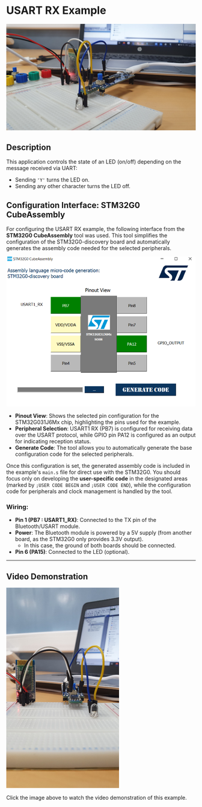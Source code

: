 # USART RX Example

![USART RX Example](../../../Images/RX1.jpg) <!-- Replace with the correct image path if necessary -->

## Description
This application controls the state of an LED (on/off) depending on the message received via UART:
- Sending `'Y'` turns the LED on.
- Sending any other character turns the LED off.


## Configuration Interface: STM32G0 CubeAssembly

For configuring the USART RX example, the following interface from the **STM32G0 CubeAssembly** tool was used. This tool simplifies the configuration of the STM32G0-discovery board and automatically generates the assembly code needed for the selected peripherals.

<div align="center">
  <img src="../../../Images/USART_RX_Config_Interface.png" alt="STM32G0 CubeAssembly Interface for USART RX" width="600">
</div>

- **Pinout View**: Shows the selected pin configuration for the STM32G031J6Mx chip, highlighting the pins used for the example.
- **Peripheral Selection**: USART1 RX (PB7) is configured for receiving data over the USART protocol, while GPIO pin PA12 is configured as an output for indicating reception status.
- **Generate Code**: The tool allows you to automatically generate the base configuration code for the selected peripherals.

Once this configuration is set, the generated assembly code is included in the example's `main.s` file for direct use with the STM32G0. You should focus only on developing the **user-specific code** in the designated areas (marked by `;USER CODE BEGIN` and `;USER CODE END`), while the configuration code for peripherals and clock management is handled by the tool.


### Wiring:
- **Pin 1 (PB7 : USART1_RX)**: Connected to the TX pin of the Bluetooth/USART module.
- **Power**: The Bluetooth module is powered by a 5V supply (from another board, as the STM32G0 only provides 3.3V output).
  - In this case, the ground of both boards should be connected.
- **Pin 6 (PA15)**: Connected to the LED (optional).

---

## Video Demonstration

<a href="https://player.vimeo.com/video/1015182859">
    <img src="../../../Images/RX2.jpg" alt="Video Demonstration" width="300">
</a>

Click the image above to watch the video demonstration of this example.

